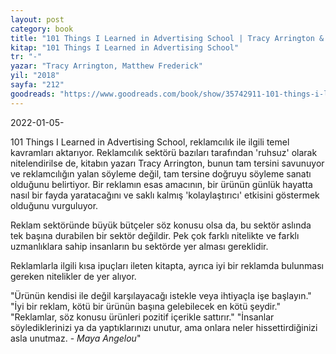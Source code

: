 ```yaml
---
layout: post
category: book
title: "101 Things I Learned in Advertising School | Tracy Arrington & Matthew Frederick (Kitap)"
kitap: "101 Things I Learned in Advertising School"
tr: "-"
yazar: "Tracy Arrington, Matthew Frederick"
yil: "2018"
sayfa: "212"
goodreads: "https://www.goodreads.com/book/show/35742911-101-things-i-learned-in-advertising-school"
---
```


2022-01-05-

101 Things I Learned in Advertising School, reklamcılık ile ilgili temel kavramları aktarıyor. Reklamcılık sektörü bazıları tarafından 'ruhsuz' olarak nitelendirilse de, kitabın yazarı Tracy Arrington, bunun tam tersini savunuyor ve reklamcılığın yalan söyleme değil, tam tersine doğruyu söyleme sanatı olduğunu belirtiyor. Bir reklamın esas amacının, bir ürünün günlük hayatta nasıl bir fayda yaratacağını ve saklı kalmış 'kolaylaştırıcı' etkisini göstermek olduğunu vurguluyor.

Reklam sektöründe büyük bütçeler söz konusu olsa da, bu sektör aslında tek başına durabilen bir sektör değildir. Pek çok farklı nitelikte ve farklı uzmanlıklara sahip insanların bu sektörde yer alması gereklidir.

Reklamlarla ilgili kısa ipuçları ileten kitapta, ayrıca iyi bir reklamda bulunması gereken nitelikler de yer alıyor.

"Ürünün kendisi ile değil karşılayacağı istekle veya ihtiyaçla işe başlayın."
"İyi bir reklam, kötü bir ürünün başına gelebilecek en kötü şeydir."
"Reklamlar, söz konusu ürünleri pozitif içerikle sattırır."
"İnsanlar söylediklerinizi ya da yaptıklarınızı unutur, ama onlara neler hissettirdiğinizi asla unutmaz. - *Maya Angelou*"
